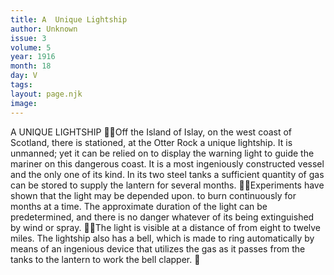 ```yaml
---
title: A  Unique Lightship
author: Unknown
issue: 3
volume: 5
year: 1916
month: 18
day: V
tags:
layout: page.njk
image:
---
```

A UNIQUE LIGHTSHIP Off the Island of Islay, on the west coast of Scotland, there is stationed, at the Otter Rock a unique lightship. It is unmanned; yet it can be relied on to display the warning light to guide the mariner on this dangerous coast. It is a most ingeniously constructed vessel and the only one of its kind. In its two steel tanks a sufficient quantity of gas can be stored to supply the lantern for several months. Experiments have shown that the light may be depended upon. to burn continuously for months at a time. The approximate duration of the light can be predetermined, and there is no danger whatever of its being extinguished by wind or spray. The light is visible at a distance of from eight to twelve miles. The lightship also has a bell, which is made to ring automatically by means of an ingenious device that utilizes the gas as it passes from the tanks to the lantern to work the bell clapper. 
